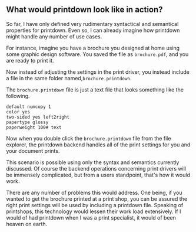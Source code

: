 ## What would printdown look like in action?

So far, I have only defined very rudimentary syntactical and semantical properties for printdown. Even so, I can already imagine how printdown might handle any number of use cases. 

For instance, imagine you have a brochure you designed at home using some graphic design software.  You saved the file as `brochure.pdf`, and you are ready to print it.

Now instead of adjusting the settings in the print driver, you instead include a file in the same folder named,`brochure.printdown`. 

The `brochure.printdown` file is just a text file that looks something like the following. 

```
default numcopy 1
color yes
two-sided yes left2right
papertype glossy
paperweight 100# text
```

Now when you double click the `brochure.printdown` file from the file explorer, the printdown backend handles all of the print settings for you and your document prints. 

This scenario is possible using only the syntax and semantics currently discussed. Of course the backend operations concerning print drivers will be immensely complicated, but from a users standpoint, that's how it would work. 

There are any number of problems this would address. One being, if you wanted to get the brochure printed at a print shop, you can be assured the right print settings will be used by including a printdown file. Speaking of printshops, this technology would lessen their work load extensively. If I would of had printdown when I was a print specialist, it would of been heaven on earth. 


